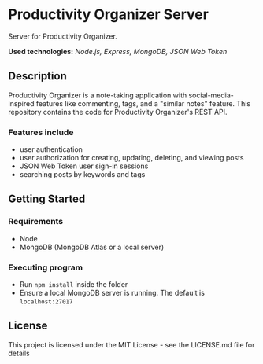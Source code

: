# Productivity Organizer Server

Server for Productivity Organizer. 

**Used technologies:** *Node.js, Express, MongoDB, JSON Web Token*

## Description

Productivity Organizer is a note-taking application with social-media-inspired features like commenting, tags, and a "similar notes" feature. This repository contains the code for Productivity Organizer's REST API. 

### Features include
* user authentication
* user authorization for creating, updating, deleting, and viewing posts 
* JSON Web Token user sign-in sessions
* searching posts by keywords and tags 

## Getting Started

### Requirements

* Node
* MongoDB (MongoDB Atlas or a local server)

### Executing program

* Run `npm install` inside the folder
* Ensure a local MongoDB server is running. The default is `localhost:27017`

## License

This project is licensed under the MIT License - see the LICENSE.md file for details